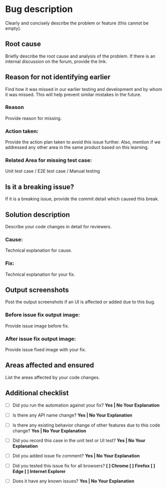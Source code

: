 # Bug description

Clearly and concisely describe the problem or feature (this cannot be empty).

## Root cause

Briefly describe the root cause and analysis of the problem.
If there is an internal discussion on the forum, provide the link.

## Reason for not identifying earlier

Find how it was missed in our earlier testing and development and by whom it was missed. This will help prevent similar mistakes in the future.

### Reason

Provide reason for missing.

### Action taken:

Provide the action plan taken to avoid this issue further. Also, mention if we addressed any other area in the same product based on this learning.

### Related Area for missing test case: 

Unit test case / E2E test case / Manual testing

## Is it a breaking issue?

If it is a breaking issue, provide the commit detail which caused this break.

## Solution description

Describe your code changes in detail for reviewers.

### Cause:

Technical explanation for cause.

### Fix: 

Technical explanation for your fix.

## Output screenshots

Post the output screenshots if an UI is affected or added due to this bug.

### Before issue fix output image:

Provide issue image before fix.

### After issue fix output image:

Provide issue fixed image with your fix.

## Areas affected and ensured

List the areas affected by your code changes.

## Additional checklist

- [ ] Did you run the automation against your fix? <b> Yes | No Your Explanation </b>

- [ ] Is there any API name change? <b> Yes | No Your Explanation </b>

- [ ] Is there any existing behavior change of other features due to this code change? <b> Yes | No Your Explanation </b>

- [ ] Did you record this case in the unit test or UI test? <b> Yes | No Your Explanation </b>

- [ ] Did you added issue fix comment? <b> Yes | No Your Explanation </b>

- [ ] Did you tested this issue fix for all browsers? <b> [ ] Chrome [ ] Firefox [ ] Edge [ ] Internet Explorer </b>

- [ ] Does it have any known issues? <b> Yes | No Your Explanation </b>
